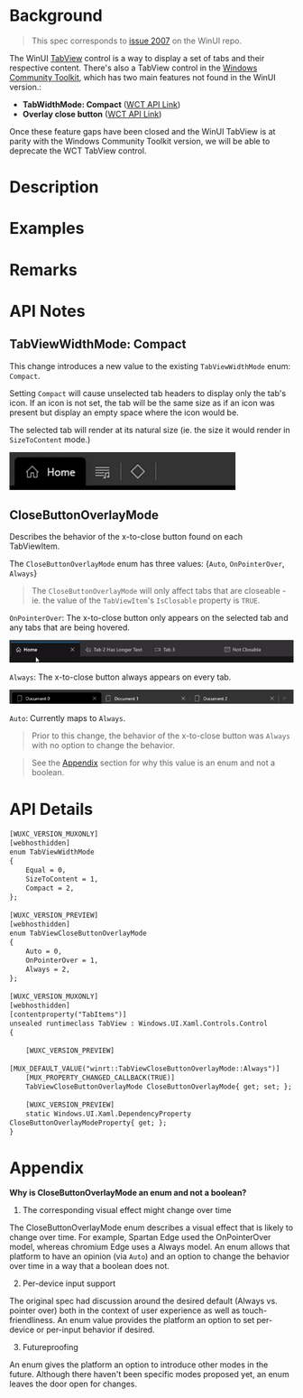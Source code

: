 <!-- The purpose of this spec is to describe a new feature and
its APIs that make up a new feature in WinUI. -->

<!-- There are two audiences for the spec. The first are people
that want to evaluate and give feedback on the API, as part of
the submission process.  When it's complete
it will be incorporated into the public documentation at
docs.microsoft.com (http://docs.microsoft.com/uwp/toolkits/winui/).
Hopefully we'll be able to copy it mostly verbatim.
So the second audience is everyone that reads there to learn how
and why to use this API. -->

# Background
<!-- Use this section to provide background context for the new API(s) 
in this spec. -->

<!-- This section and the appendix are the only sections that likely
do not get copied to docs.microsoft.com; they're just an aid to reading this spec. -->

<!-- If you're modifying an existing API, included a link here to the
existing page(s) -->

<!-- For example, this section is a place to explain why you're adding this API rather than
modifying an existing API. -->

<!-- For example, this is a place to provide a brief explanation of some dependent
area, just explanation enough to understand this new API, rather than telling
the reader "go read 100 pages of background information posted at ...". -->

> This spec corresponds to [issue 2007](https://github.com/microsoft/microsoft-ui-xaml/issues/2007) on the WinUI repo.

The WinUI [TabView](https://docs.microsoft.com/uwp/api/Microsoft.UI.Xaml.Controls.TabView) control is a way to display a set of tabs and their respective content. There's also a TabView control in the [Windows Community Toolkit](https://docs.microsoft.com/en-us/windows/communitytoolkit/controls/tabview), which has two main features not found in the WinUI version.:
* **TabWidthMode: Compact** ([WCT API Link](https://docs.microsoft.com/en-us/dotnet/api/microsoft.toolkit.uwp.ui.controls.tabwidthmode?view=win-comm-toolkit-dotnet-stable)) 
* **Overlay close button** ([WCT API Link](https://docs.microsoft.com/en-us/dotnet/api/microsoft.toolkit.uwp.ui.controls.tabview.isclosebuttonoverlay?view=win-comm-toolkit-dotnet-stable#Microsoft_Toolkit_Uwp_UI_Controls_TabView_IsCloseButtonOverlay))

Once these feature gaps have been closed and the WinUI TabView is at parity with the Windows Community Toolkit version, we will be able to deprecate the WCT TabView control.

# Description
<!-- Use this section to provide a brief description of the feature.
For an example, see the introduction to the PasswordBox control 
(http://docs.microsoft.com/windows/uwp/design/controls-and-patterns/password-box). -->

# Examples
<!-- Use this section to explain the features of the API, showing
example code with each description. The general format is: 
  feature explanation,
  example code
  feature explanation,
  example code
  etc.-->
  
<!-- Code samples should be in C# and/or C++/WinRT -->

<!-- As an example of this section, see the Examples section for the PasswordBox control 
(https://docs.microsoft.com/windows/uwp/design/controls-and-patterns/password-box#examples). -->


# Remarks
<!-- Explanation and guidance that doesn't fit into the Examples section. -->

<!-- APIs should only throw exceptions in exceptional conditions; basically,
only when there's a bug in the caller, such as argument exception.  But if for some
reason it's necessary for a caller to catch an exception from an API, call that
out with an explanation either here or in the Examples -->

# API Notes
<!-- Option 1: Give a one or two line description of each API (type
and member), or at least the ones that aren't obvious
from their name.  These descriptions are what show up
in IntelliSense. For properties, specify the default value of the property if it
isn't the type's default (for example an int-typed property that doesn't default to zero.) -->

<!-- Option 2: Put these descriptions in the below API Details section,
with a "///" comment above the member or type. -->

## TabViewWidthMode: Compact

This change introduces a new value to the existing `TabViewWidthMode` enum: `Compact`.

Setting `Compact` will cause unselected tab headers to display only the tab's icon. If an icon is not set, the tab will be the same size as if an icon was present but display an empty space where the icon would be.

The selected tab will render at its natural size (ie. the size it would render in `SizeToContent` mode.)

![Compact](./TabView_Width_Compact.png)

## CloseButtonOverlayMode

Describes the behavior of the x-to-close button found on each TabViewItem. 

The `CloseButtonOverlayMode` enum has three values: {`Auto`, `OnPointerOver`, `Always`}

> The `CloseButtonOverlayMode` will only affect tabs that are closeable - ie. the value of the `TabViewItem`'s `IsClosable` property is `TRUE`.

`OnPointerOver`: The x-to-close button only appears on the selected tab and any tabs that are being hovered.

![Hover](./TabView_Close_Hover.gif)

`Always`: The x-to-close button always appears on every tab. 

![Persistent](./TabView_Close_Persistent.png)

`Auto`: Currently maps to `Always`.

> Prior to this change, the behavior of the x-to-close button was `Always` with no option to change the behavior.

> See the [Appendix](#Appendix) section for why this value is an enum and not a boolean.

# API Details
<!-- The exact API, in MIDL3 format (https://docs.microsoft.com/en-us/uwp/midl-3/) -->

```
[WUXC_VERSION_MUXONLY]
[webhosthidden]
enum TabViewWidthMode
{
    Equal = 0,
    SizeToContent = 1,
    Compact = 2,
};

[WUXC_VERSION_PREVIEW]
[webhosthidden]
enum TabViewCloseButtonOverlayMode
{
    Auto = 0,
    OnPointerOver = 1,
    Always = 2,
};

[WUXC_VERSION_MUXONLY]
[webhosthidden]
[contentproperty("TabItems")]
unsealed runtimeclass TabView : Windows.UI.Xaml.Controls.Control
{

    [WUXC_VERSION_PREVIEW]
    [MUX_DEFAULT_VALUE("winrt::TabViewCloseButtonOverlayMode::Always")]
    [MUX_PROPERTY_CHANGED_CALLBACK(TRUE)]
    TabViewCloseButtonOverlayMode CloseButtonOverlayMode{ get; set; };

    [WUXC_VERSION_PREVIEW]
    static Windows.UI.Xaml.DependencyProperty CloseButtonOverlayModeProperty{ get; };
}
```

# Appendix
<!-- Anything else that you want to write down for posterity, but 
that isn't necessary to understand the purpose and usage of the API.
For example, implementation details. -->

**Why is CloseButtonOverlayMode an enum and not a boolean?**

1. The corresponding visual effect might change over time

The CloseButtonOverlayMode enum describes a visual effect that is likely to change over time. For example, Spartan Edge used the OnPointerOver model, whereas chromium Edge uses a Always model. An enum allows that platform to have an opinion (via `Auto`) and an option to change the behavior over time in a way that a boolean does not. 

2. Per-device input support

The original spec had discussion around the desired default (Always vs. pointer over) both in the context of user experience as well as touch-friendliness. An enum value provides the platform an option to set per-device or per-input behavior if desired.

3. Futureproofing

An enum gives the platform an option to introduce other modes in the future. Although there haven't been specific modes proposed yet, an enum leaves the door open for changes.
